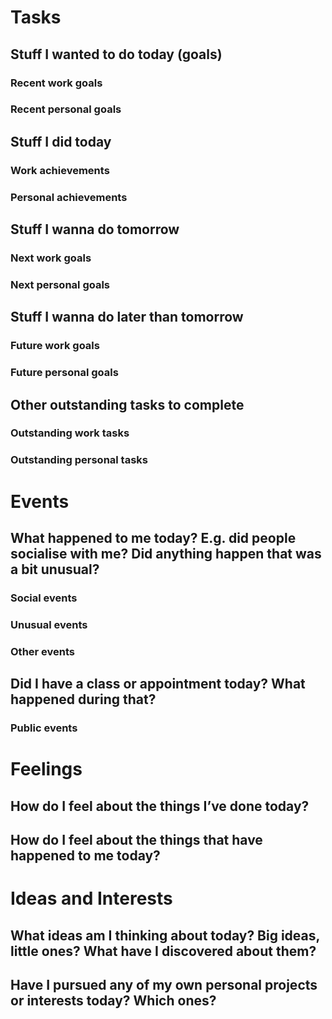 # Tasks
## Stuff I wanted to do today (goals)
### Recent work goals
### Recent personal goals
## Stuff I did today
### Work achievements
### Personal achievements
## Stuff I wanna do tomorrow
### Next work goals
### Next personal goals
## Stuff I wanna do later than tomorrow
### Future work goals 
### Future personal goals
## Other outstanding tasks to complete
### Outstanding work tasks 
### Outstanding personal tasks
# Events
## What happened to me today? E.g. did people socialise with me? Did anything happen that was a bit unusual? 
### Social events
### Unusual events
### Other events
## Did I have a class or appointment today? What happened during that?
### Public events
# Feelings
## How do I feel about the things I’ve done today?
## How do I feel about the things that have happened to me today?
# Ideas and Interests
## What ideas am I thinking about today? Big ideas, little ones? What have I discovered about them?
## Have I pursued any of my own personal projects or interests today? Which ones?











